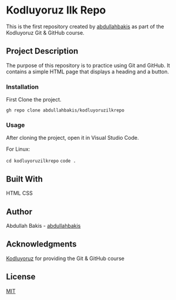 # Kodluyoruz Ilk Repo
This is the first repository created by [abdullahbakis](https://github.com/abdullahbakis) as part of the Kodluyoruz Git & GitHub course.

## Project Description
The purpose of this repository is to practice using Git and GitHub. It contains a simple HTML page that displays a heading and a button.

### Installation
First Clone the project.

`gh repo clone abdullahbakis/kodluyoruzilkrepo`
### Usage
After cloning the project, open it in Visual Studio Code.

For Linux:

`cd kodluyoruzilkrepo`
`code .`
## Built With
HTML
CSS
## Author
Abdullah Bakis - [abdullahbakis](https://github.com/abdullahbakis)
## Acknowledgments
[Kodluyoruz](https://kodluyoruz.org/tr/kodluyoruz/) for providing the Git & GitHub course

## License
[MIT](https://choosealicense.com/licenses/mit/)
